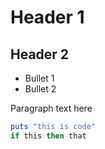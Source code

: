 # Header 1

## Header 2

* Bullet 1
* Bullet 2

Paragraph text here

```ruby
puts "this is code"
if this then that
```
